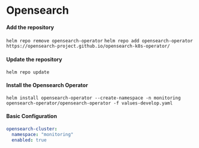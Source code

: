 # Opensearch

#### Add the repository
`helm repo remove opensearch-operator`
`helm repo add opensearch-operator https://opensearch-project.github.io/opensearch-k8s-operator/`

#### Update the repository
`helm repo update`

#### Install the Opensearch Operator
`helm install opensearch-operator --create-namespace -n monitoring opensearch-operator/opensearch-operator -f values-develop.yaml`

#### Basic Configuration
```yaml
opensearch-cluster:
  namespace: "monitoring"
  enabled: true
```

